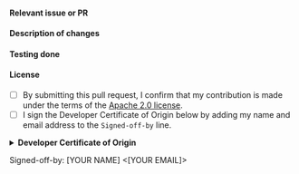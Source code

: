 <!--
Please use a PR title that conforms to *conventional commits*: "<commit_type>: Describe your change"; for example: "fix: prevent race condition". Some other commit types are: fix, feat, ci, doc, refactor...
For a full list of commit types visit https://www.conventionalcommits.org/en/v1.0.0-beta.2/
-->

#### Relevant issue or PR
<!-- If the changes resolve an issue or follow some other PR, link to them here. Only link something if it is directly relevant. -->

#### Description of changes
<!-- Add a high-level description of changes, focusing on the *what* and *why*. -->

#### Testing done
<!-- Describe how the changes were tested; e.g., "CI passes", "Tested manually in stagingrepo#123", screenshots of a terminal session that verify the changes, or any other evidence of testing the changes. -->

#### License

- [ ] By submitting this pull request, I confirm that my contribution is made under the terms of the [Apache 2.0 license](https://pasteurlabs.github.io/tesseract/LICENSE).
- [ ] I sign the Developer Certificate of Origin below by adding my name and email address to the `Signed-off-by` line.

<details>
<summary><b>Developer Certificate of Origin</b></summary>

```text
Developer Certificate of Origin
Version 1.1

Copyright (C) 2004, 2006 The Linux Foundation and its contributors.

Everyone is permitted to copy and distribute verbatim copies of this
license document, but changing it is not allowed.


Developer's Certificate of Origin 1.1

By making a contribution to this project, I certify that:

(a) The contribution was created in whole or in part by me and I
    have the right to submit it under the open source license
    indicated in the file; or

(b) The contribution is based upon previous work that, to the best
    of my knowledge, is covered under an appropriate open source
    license and I have the right under that license to submit that
    work with modifications, whether created in whole or in part
    by me, under the same open source license (unless I am
    permitted to submit under a different license), as indicated
    in the file; or

(c) The contribution was provided directly to me by some other
    person who certified (a), (b) or (c) and I have not modified
    it.

(d) I understand and agree that this project and the contribution
    are public and that a record of the contribution (including all
    personal information I submit with it, including my sign-off) is
    maintained indefinitely and may be redistributed consistent with
    this project or the open source license(s) involved.
```

</details>

Signed-off-by: [YOUR NAME] <[YOUR EMAIL]>
